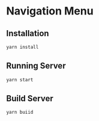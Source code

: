 # Navigation Menu

## Installation

```bash
yarn install
```

## Running Server

```bash
yarn start
```

## Build Server

```bash
yarn buiid
```
